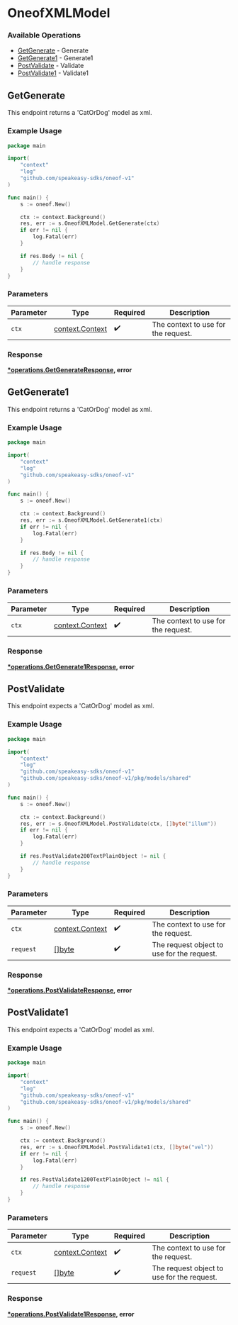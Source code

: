 # OneofXMLModel

### Available Operations

* [GetGenerate](#getgenerate) - Generate
* [GetGenerate1](#getgenerate1) - Generate1
* [PostValidate](#postvalidate) - Validate
* [PostValidate1](#postvalidate1) - Validate1

## GetGenerate

This endpoint returns a 'CatOrDog' model as xml.

### Example Usage

```go
package main

import(
	"context"
	"log"
	"github.com/speakeasy-sdks/oneof-v1"
)

func main() {
    s := oneof.New()

    ctx := context.Background()
    res, err := s.OneofXMLModel.GetGenerate(ctx)
    if err != nil {
        log.Fatal(err)
    }

    if res.Body != nil {
        // handle response
    }
}
```

### Parameters

| Parameter                                             | Type                                                  | Required                                              | Description                                           |
| ----------------------------------------------------- | ----------------------------------------------------- | ----------------------------------------------------- | ----------------------------------------------------- |
| `ctx`                                                 | [context.Context](https://pkg.go.dev/context#Context) | :heavy_check_mark:                                    | The context to use for the request.                   |


### Response

**[*operations.GetGenerateResponse](../../models/operations/getgenerateresponse.md), error**


## GetGenerate1

This endpoint returns a 'CatOrDog' model as xml.

### Example Usage

```go
package main

import(
	"context"
	"log"
	"github.com/speakeasy-sdks/oneof-v1"
)

func main() {
    s := oneof.New()

    ctx := context.Background()
    res, err := s.OneofXMLModel.GetGenerate1(ctx)
    if err != nil {
        log.Fatal(err)
    }

    if res.Body != nil {
        // handle response
    }
}
```

### Parameters

| Parameter                                             | Type                                                  | Required                                              | Description                                           |
| ----------------------------------------------------- | ----------------------------------------------------- | ----------------------------------------------------- | ----------------------------------------------------- |
| `ctx`                                                 | [context.Context](https://pkg.go.dev/context#Context) | :heavy_check_mark:                                    | The context to use for the request.                   |


### Response

**[*operations.GetGenerate1Response](../../models/operations/getgenerate1response.md), error**


## PostValidate

This endpoint expects a 'CatOrDog' model as xml.

### Example Usage

```go
package main

import(
	"context"
	"log"
	"github.com/speakeasy-sdks/oneof-v1"
	"github.com/speakeasy-sdks/oneof-v1/pkg/models/shared"
)

func main() {
    s := oneof.New()

    ctx := context.Background()
    res, err := s.OneofXMLModel.PostValidate(ctx, []byte("illum"))
    if err != nil {
        log.Fatal(err)
    }

    if res.PostValidate200TextPlainObject != nil {
        // handle response
    }
}
```

### Parameters

| Parameter                                             | Type                                                  | Required                                              | Description                                           |
| ----------------------------------------------------- | ----------------------------------------------------- | ----------------------------------------------------- | ----------------------------------------------------- |
| `ctx`                                                 | [context.Context](https://pkg.go.dev/context#Context) | :heavy_check_mark:                                    | The context to use for the request.                   |
| `request`                                             | [[]byte](../../models//.md)                           | :heavy_check_mark:                                    | The request object to use for the request.            |


### Response

**[*operations.PostValidateResponse](../../models/operations/postvalidateresponse.md), error**


## PostValidate1

This endpoint expects a 'CatOrDog' model as xml.

### Example Usage

```go
package main

import(
	"context"
	"log"
	"github.com/speakeasy-sdks/oneof-v1"
	"github.com/speakeasy-sdks/oneof-v1/pkg/models/shared"
)

func main() {
    s := oneof.New()

    ctx := context.Background()
    res, err := s.OneofXMLModel.PostValidate1(ctx, []byte("vel"))
    if err != nil {
        log.Fatal(err)
    }

    if res.PostValidate1200TextPlainObject != nil {
        // handle response
    }
}
```

### Parameters

| Parameter                                             | Type                                                  | Required                                              | Description                                           |
| ----------------------------------------------------- | ----------------------------------------------------- | ----------------------------------------------------- | ----------------------------------------------------- |
| `ctx`                                                 | [context.Context](https://pkg.go.dev/context#Context) | :heavy_check_mark:                                    | The context to use for the request.                   |
| `request`                                             | [[]byte](../../models//.md)                           | :heavy_check_mark:                                    | The request object to use for the request.            |


### Response

**[*operations.PostValidate1Response](../../models/operations/postvalidate1response.md), error**

